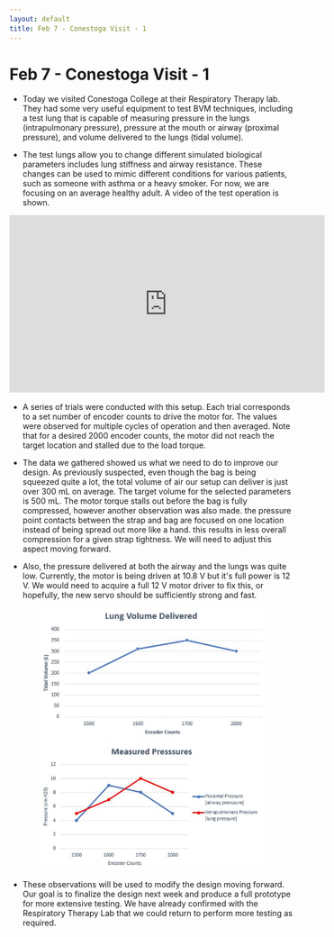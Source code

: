 ```yaml
---
layout: default
title: Feb 7 - Conestoga Visit - 1
---
```

# Feb 7 - Conestoga Visit - 1

- Today we visited Conestoga College at their Respiratory Therapy lab. They had some very useful equipment to test BVM techniques, including a test lung that is capable of measuring pressure in the lungs (intrapulmonary pressure), pressure at the mouth or airway (proximal pressure), and volume delivered to the lungs (tidal volume).

- The test lungs allow you to change different simulated biological parameters includes lung stiffness and airway resistance. These changes can be used to mimic different conditions for various patients, such as someone with asthma or a heavy smoker. For now, we are focusing on an average healthy adult. A video of the test operation is shown.

<p align="center">
  <iframe width="560" height="315" src="https://www.youtube.com/embed/Ua4sCcsDB1g" frameborder="0" allow="accelerometer; autoplay; encrypted-media; gyroscope; picture-in-picture" allowfullscreen></iframe>
</p>

- A series of trials were conducted with this setup. Each trial corresponds to a set number of encoder counts to drive the motor for. The values were observed for multiple cycles of operation and then averaged. Note that for a desired 2000 encoder counts, the motor did not reach the target location and stalled due to the load torque.

- The data we gathered showed us what we need to do to improve our design. As previously suspected, even though the bag is being squeezed quite a lot, the total volume of air our setup can deliver is just over 300 mL on average. The target volume for the selected parameters is 500 mL. The motor torque stalls out before the bag is fully compressed, however another observation was also made. the pressure point contacts between the strap and bag are focused on one location instead of being spread out more like a hand. this results in less overall compression for a given strap tightness. We will need to adjust this aspect moving forward.

- Also, the pressure delivered at both the airway and the lungs was quite low. Currently, the motor is being driven at 10.8 V but it's full power is 12 V. We would need to acquire a full 12 V motor driver to fix this, or hopefully, the new servo should be sufficiently strong and fast.

<figure align="center">
  <img src="/assets/img/Volume_Test_1.JPG" width="400" />
  <img src="/assets/img/Pressure_Test_1.JPG" width="400" />
</figure>

- These observations will be used to modify the design moving forward. Our goal is to finalize the design next week and produce a full prototype for more extensive testing. We have already confirmed with the Respiratory Therapy Lab that we could return to perform more testing as required.

